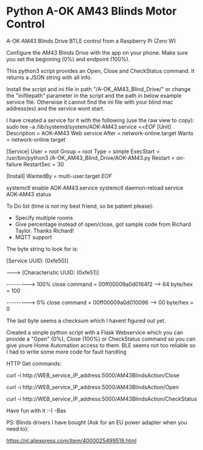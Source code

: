 # Python A-OK AM43 Blinds Motor Control
A-OK AM43 Blinds Drive BTLE control from a Raspberry Pi (Zero W)

Configure the AM43 Blinds Drive with the app on your phone. Make sure you set the beginning (0%) and endpoint (100%).

This python3 script provides an Open, Close and CheckStatus command. It returns a JSON string with all info.

Install the script and ini file in path "/A-OK_AM43_Blind_Drive/" or change the "inifilepath" parameter in the script and the path in below example service file. Otherwise it cannot find the ini file with your blind mac address(es) and the service wont start.


I have created a service for it with the following (use the raw view to copy):
sudo tee -a /lib/systemd/system/AOK-AM43.service <<_EOF_
[Unit]
Description = AOK-AM43 Web service
After = network-online.target
Wants = network-online.target

[Service]
User = root
Group = root
Type = simple
ExecStart = /usr/bin/python3 /A-OK_AM43_Blind_Drive/AOK-AM43.py
Restart = on-failure
RestartSec = 30

[Install]
WantedBy = multi-user.target
_EOF_

systemctl enable AOK-AM43.service
systemctl daemon-reload
service AOK-AM43 status


To Do list (time is not my best friend, so be patient please):
- Specify multiple rooms
- Give percentage instead of open/close, got sample code from Richard Taylor. Thanks Richard!
- MQTT support

The byte string to look for is:

[Service UUID: (0xfe50)]

--->    [Characteristic UUID: (0xfe51)]

--------->  100% close command = 00ff00009a0d0164f2  --> 64 byte/hex = 100

--------->  0% close command   = 00ff00009a0d010096  --> 00 byte/hex = 0

The last byte seems a checksum which I havent figured out yet. 

Created a simple python script with a Flask Webservice which you can provide a "Open" (0%), Close (100%) or CheckStatus command so you can give youre Home Automation access to them. BLE seems not too reliable so I had to write some more code for fault handling

HTTP Get commands:

curl -i http://WEB_service_IP_address:5000/AM43BlindsAction/Close
  
curl -i http://WEB_service_IP_address:5000/AM43BlindsAction/Open

curl -i http://WEB_service_IP_address:5000/AM43BlindsAction/CheckStatus


Have fun with it :-)
-Bas

PS: Blinds drivers I have bought (Ask for an EU power adapter when you need to):

https://nl.aliexpress.com/item/4000025499519.html

